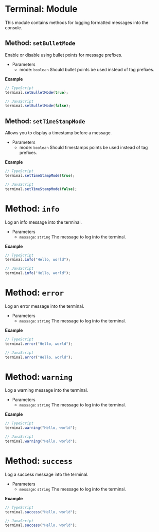 # Terminal: Module
This module contains methods for logging formatted messages into the console.

## Method: `setBulletMode`
Enable or disable using bullet points for message prefixes.

 - Parameters
    - mode: `boolean` Should bullet points be used instead of tag prefixes.

**Example**
```ts
// TypeScript
terminal.setBulletMode(true);
```
```js
// JavaScript
terminal.setBulletMode(false);
```

## Method: `setTimeStampMode`
Allows you to display a timestamp before a message.

 - Parameters
    - mode: `boolean` Should timestamps points be used instead of tag prefixes.

**Example**
```ts
// TypeScript
terminal.setTimeStampMode(true);
```
```js
// JavaScript
terminal.setTimeStampMode(false);
```

# Method: `info`
Log an info message into the terminal.

 - Parameters
    - `message`: `string` The message to log into the terminal.

**Example**
```ts
// TypeScript
terminal.info("Hello, world");
```
```js
// JavaScript
terminal.info("Hello, world");
```

# Method: `error`
Log an error message into the terminal.

 - Parameters
    - `message`: `string` The message to log into the terminal.

**Example**
```ts
// TypeScript
terminal.error("Hello, world");
```
```js
// JavaScript
terminal.error("Hello, world");
```

# Method: `warning`
Log a warning message into the terminal.

 - Parameters
    - `message`: `string` The message to log into the terminal.

**Example**
```ts
// TypeScript
terminal.warning("Hello, world");
```
```js
// JavaScript
terminal.warning("Hello, world");
```

# Method: `success`
Log a success message into the terminal.

 - Parameters
    - `message`: `string` The message to log into the terminal.

**Example**
```ts
// TypeScript
terminal.success("Hello, world");
```
```js
// JavaScript
terminal.success("Hello, world");
```
